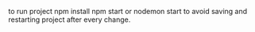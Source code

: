 to run project npm install npm start or nodemon start to avoid saving and restarting project after every change.

